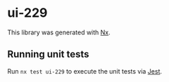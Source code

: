# ui-229

This library was generated with [Nx](https://nx.dev).

## Running unit tests

Run `nx test ui-229` to execute the unit tests via [Jest](https://jestjs.io).
